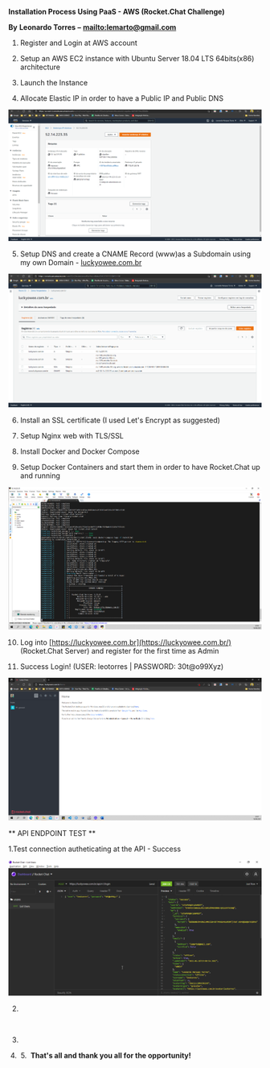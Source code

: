 **Installation Process Using PaaS - AWS (Rocket.Chat Challenge)**

**By**  **Leonardo Torres**  **–** [**mailto:lemarto@gmail.com**](mailto:lemarto@gmail.com)

1. Register and Login at AWS account

2. Setup an AWS EC2 instance with Ubuntu Server 18.04 LTS 64bits(x86) architecture
3. Launch the Instance

4. Allocate Elastic IP in order to have a Public IP and Public DNS

![](https://github.com/leotorres76/Rocket.Chat_ES_Leonardo_Torres/blob/main/aws_elastic_ip_setup.png)

5. Setup DNS and create a CNAME Record (www)as a Subdomain using my own Domain - [luckyowee.com.br](https://luckyowee.com.br/)

![](https://github.com/leotorres76/Rocket.Chat_ES_Leonardo_Torres/blob/main/aws_dns_setup.png)

6. Install an SSL certificate (I used Let&#39;s Encrypt as suggested)

7. Setup Nginx web with TLS/SSL

8. Install Docker and Docker Compose

9. Setup Docker Containers and start them in order to have Rocket.Chat up and running

![](https://github.com/leotorres76/Rocket.Chat_ES_Leonardo_Torres/blob/main/rocketchat_installation_success.png)

10. Log into [https://luckyowee.com.br](https://luckyowee.com.br/) (Rocket.Chat Server) and register for the first time as Admin

11. Success Login! (USER: leotorres | PASSWORD: 30t@o99Xyz)

![](https://github.com/leotorres76/Rocket.Chat_ES_Leonardo_Torres/blob/main/success_log_in.png)

** API ENDPOINT TEST **

1.Test connection autheticating at the API - Success

![](https://github.com/leotorres76/Rocket.Chat_ES_Leonardo_Torres/blob/main/01_api_endpoint_loggin.png)

2.

![]()

3.
![]()
4.
![]()
5.
![]()
**That's all and thank you all for the opportunity!**
